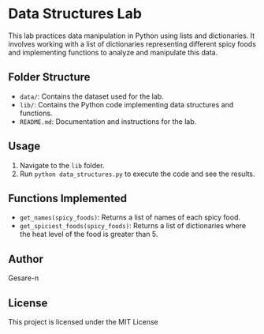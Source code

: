 # Data Structures Lab

This lab practices data manipulation in Python using lists and dictionaries. It involves working with a list of dictionaries representing different spicy foods and implementing functions to analyze and manipulate this data.

## Folder Structure

- `data/`: Contains the dataset used for the lab.
- `lib/`: Contains the Python code implementing data structures and functions.
- `README.md`: Documentation and instructions for the lab.

## Usage

1. Navigate to the `lib` folder.
2. Run `python data_structures.py` to execute the code and see the results.

## Functions Implemented

- `get_names(spicy_foods)`: Returns a list of names of each spicy food.
- `get_spiciest_foods(spicy_foods)`: Returns a list of dictionaries where the heat level of the food is greater than 5.




## Author

Gesare-n

## License

This project is licensed under the MIT License 
